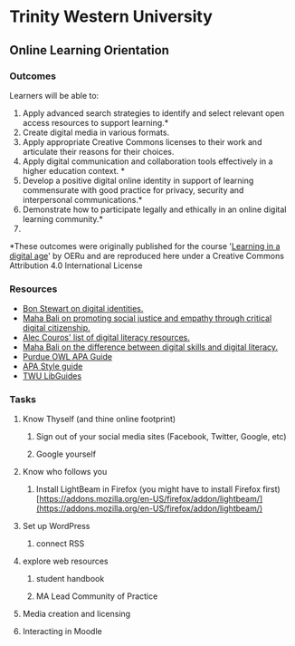# Trinity Western University

## Online Learning Orientation

### Outcomes

Learners will be able to:

1. Apply advanced search strategies to identify and select relevant open access resources to support learning.\*
2. Create digital media in various formats.
3. Apply appropriate Creative Commons licenses to their work and articulate their reasons for their choices.
4. Apply digital communication and collaboration tools effectively in a higher education context. \*
5. Develop a positive digital online identity in support of learning commensurate with good practice for privacy, security and interpersonal communications.\*
6. Demonstrate how to participate legally and ethically in an online digital learning community.\*
7.
 
\*These outcomes were originally published for the course '[Learning in a digital age](https://oeru.org/oeru-partners/otago-polytechnic/learning-in-a-digital-age/)' by OERu and are reproduced here under a Creative Commons Attribution 4.0 International License

### Resources

* [Bon Stewart on digital identities.](http://theory.cribchronicles.com/2012/05/06/digital-identities-six-key-selves/)
* [Maha Bali on promoting social justice and empathy through critical digital citizenship.](http://dmlcentral.net/critical-digital-citizenship-empathy-social-justice-online/)
* [Alec Couros' list of digital literacy resources.](https://couros.wikispaces.com/digitalcitizenship) 
* [Maha Bali on the difference between digital skills and digital literacy. ](https://www.literacyworldwide.org/blog/literacy-daily/2016/02/03/knowing-the-difference-between-digital-skills-and-digital-literacies-and-teaching-both)
* [Purdue OWL APA Guide](https://owl.english.purdue.edu/owl/resource/560/01/)
* [APA Style guide](http://flash1r.apa.org/apastyle/basics/index.htm)
* [TWU LibGuides](http://libguides.twu.ca/c.php?g=284731&p=1897471)

### Tasks

1. Know Thyself \(and thine online footprint\)

   1. Sign out of your social media sites \(Facebook, Twitter, Google, etc\)

   2. Google yourself

2. Know who follows you

   1. Install LightBeam in Firefox \(you might have to install Firefox first\) [https://addons.mozilla.org/en-US/firefox/addon/lightbeam/](https://addons.mozilla.org/en-US/firefox/addon/lightbeam/)

3. Set up WordPress

   1. connect RSS

4. explore web resources

   1. student handbook

   2. MA Lead Community of Practice

5. Media creation and licensing

6. Interacting in Moodle



